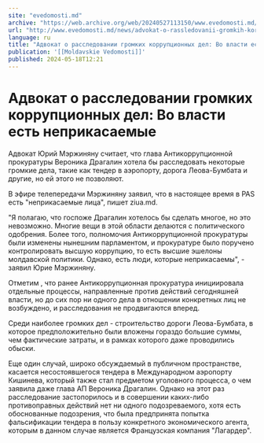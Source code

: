 ```yaml
---
site: "evedomosti.md"
archive: "https://web.archive.org/web/20240527113150/www.evedomosti.md/news/advokat-o-rassledovanii-gromkih-korrupcionnyh-del-vo-vlasti"
url: "http://www.evedomosti.md/news/advokat-o-rassledovanii-gromkih-korrupcionnyh-del-vo-vlasti"
language: ru
title: "Адвокат о расследовании громких коррупционных дел: Во власти есть неприкасаемые"
publication: '[[Moldavskie Vedomosti]]'
published: 2024-05-18T12:21
---
```


# Адвокат о расследовании громких коррупционных дел: Во власти есть неприкасаемые

Адвокат Юрий Мэржиняну считает, что глава Антикоррупционной прокуратуры Вероника Драгалин хотела бы расследовать некоторые громкие дела, такие как тендер в аэропорту, дорога Леова-Бумбата и другие, но ей этого не позволяют.

В эфире телепередачи Мэржиняну заявил, что в настоящее время в PAS есть "неприкасаемые лица", пишет ziua.md.

"Я полагаю, что госпоже Драгалин хотелось бы сделать многое, но это невозможно. Многие вещи в этой области делаются с политического одобрения. Более того, полномочия Антикоррупционной прокуратуры были изменены нынешним парламентом, и прокуратуре было поручено контролировать высшую коррупцию, то есть высшие эшелоны молдавской политики. Однако, есть люди, которые неприкасаемы", - заявил Юрие Мэржиняну.

Отметим , что ранее Антикоррупционная прокуратура инициировала отдельные процессы, направленные против действий сегодняшней власти, но до сих пор ни одного дела в отношении конкретных лиц не возбуждено, и расследования не продвигаются вперед.

Среди наиболее громких дел - строительство дороги Леова-Бумбата, в которое предположительно были вложены гораздо большие суммы, чем фактические затраты, и в рамках которого даже проводились обыски.

Еще один случай, широко обсуждаемый в публичном пространстве, касается несостоявшегося тендера в Международном аэропорту Кишинева, который также стал предметом уголовного процесса, о чем заявила даже глава АП Вероника Драгалин. Однако на этот раз расследование застопорилось и в совершении каких-либо противоправных действий нет ни одного подозреваемого, хотя есть обоснованные подозрения, что была предпринята попытка фальсификации тендера в пользу конкретного экономического агента, которым в данном случае является Французская компания "Лагардер".